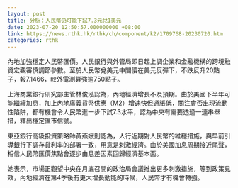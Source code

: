 ```yaml
---
layout: post
title: 分析：人民幣仍可能下試7.3元兌1美元
date: 2023-07-20 12:50:57.000000000 +08:00
link: https://news.rthk.hk/rthk/ch/component/k2/1709768-20230720.htm
categories: rthk
---
```


內地加強穩定人民幣匯價。人民銀行與外管局即日起上調企業和金融機構的跨境融資宏觀審慎調節參數。至於人民幣兌美元中間價在美元反彈下，不跌反升20點子，報7.1466，較外電測算強逾750點子。

上海商業銀行研究部主管林俊泓認為，內地經濟增長不及預期。由於美國下半年可能繼續加息，加上內地廣義貨幣供應（M2）增速快但通脹低，關注會否出現流動性陷阱，都有機會令人民幣進一步下試7.3水平，認為中央有需要透過一連串舉措，釋出穩定匯市信號。

東亞銀行高級投資策略師黃燕娥則認為，人行近期對人民幣的維穩措施，與早前引導銀行下調存貸利率的部署一致，用意是刺激經濟。由於美國加息周期接近尾聲，相信人民幣匯價焦點會逐步由息差因素回歸經濟基本面。

她表示，市場正觀望中央在月底召開的政治局會議推出更多刺激措施，等到政策見效，內地經濟在第4季後有更大增長動能的時候，人民幣才有機會轉強。
